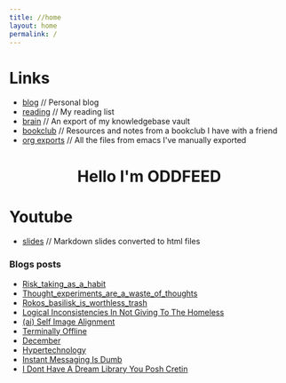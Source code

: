 ```yaml
---
title: //home
layout: home
permalink: /
---
```


# Links
- [blog](https://blog.alienate.earth) // Personal blog
- [reading](https://org.alienate.earth/reading.html) // My reading list
- [brain](https://brain.alienate.earth) // An export of my knowledgebase vault
- [bookclub](https://bookclub.alienate.earth) // Resources and notes from a bookclub I have with a friend
- [org exports](https://org.alienate.earth) // All the files from emacs I've manually exported

<h1 align="center">Hello I'm ODDFEED</h1>

# Youtube
- [slides](https://slides.alienate.earth) // Markdown slides converted to html files 

### Blogs posts
<!-- BLOG-POST-LIST:START -->
- [Risk_taking_as_a_habit](https://blog.alienate.earth/risk_taking_as_a_habit/)
- [Thought_experiments_are_a_waste_of_thoughts](https://blog.alienate.earth/thought_experiments_are_a_waste_of_thoughts/)
- [Rokos_basilisk_is_worthless_trash](https://blog.alienate.earth/rokos_basilisk_is_worthless_trash/)
- [Logical Inconsistencies In Not Giving To The Homeless](https://blog.alienate.earth/Logical-inconsistencies-in-not-giving-to-the-homeless/)
- [&lpar;ai&rpar; Self Image Alignment](https://blog.alienate.earth/(AI)-self-image-alignment/)
- [Terminally Offline](https://blog.alienate.earth/Terminally-offline/)
- [December](https://blog.alienate.earth/December/)
- [Hypertechnology](https://blog.alienate.earth/hypertechnology/)
- [Instant Messaging Is Dumb](https://blog.alienate.earth/Instant-messaging-is-dumb/)
- [I Dont Have A Dream Library You Posh Cretin](https://blog.alienate.earth/I-dont-have-a-dream-library-you-posh-cretin/)
<!-- BLOG-POST-LIST:END -->
